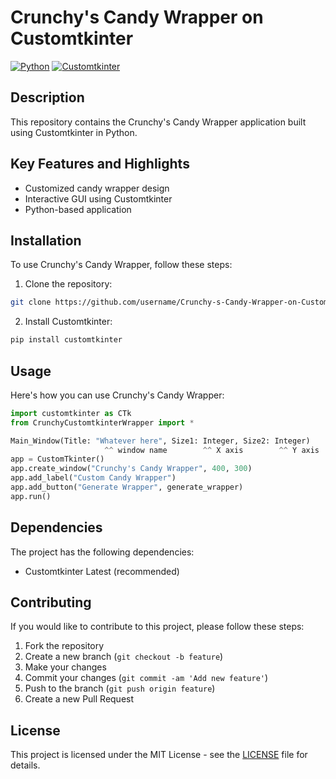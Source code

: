 # Crunchy's Candy Wrapper on Customtkinter

[![Python](https://img.shields.io/badge/Python-3.9-blue)](https://www.python.org/)
[![Customtkinter](https://img.shields.io/badge/Customtkinter-v1.0-orange)](https://github.com/customtkinter)

## Description

This repository contains the Crunchy's Candy Wrapper application built using Customtkinter in Python.

## Key Features and Highlights

- Customized candy wrapper design
- Interactive GUI using Customtkinter
- Python-based application

## Installation

To use Crunchy's Candy Wrapper, follow these steps:

1. Clone the repository:

```bash
git clone https://github.com/username/Crunchy-s-Candy-Wrapper-on-Customtkinter.git
```

2. Install Customtkinter:

```bash
pip install customtkinter
```

## Usage

Here's how you can use Crunchy's Candy Wrapper:

```python
import customtkinter as CTk
from CrunchyCustomtkinterWrapper import *

Main_Window(Title: "Whatever here", Size1: Integer, Size2: Integer)
                     ^^ window name        ^^ X axis        ^^ Y axis
app = CustomTkinter()
app.create_window("Crunchy's Candy Wrapper", 400, 300)
app.add_label("Custom Candy Wrapper")
app.add_button("Generate Wrapper", generate_wrapper)
app.run()
```

## Dependencies

The project has the following dependencies:

- Customtkinter Latest (recommended)

## Contributing

If you would like to contribute to this project, please follow these steps:

1. Fork the repository
2. Create a new branch (`git checkout -b feature`)
3. Make your changes
4. Commit your changes (`git commit -am 'Add new feature'`)
5. Push to the branch (`git push origin feature`)
6. Create a new Pull Request

## License

This project is licensed under the MIT License - see the [LICENSE](LICENSE) file for details.
